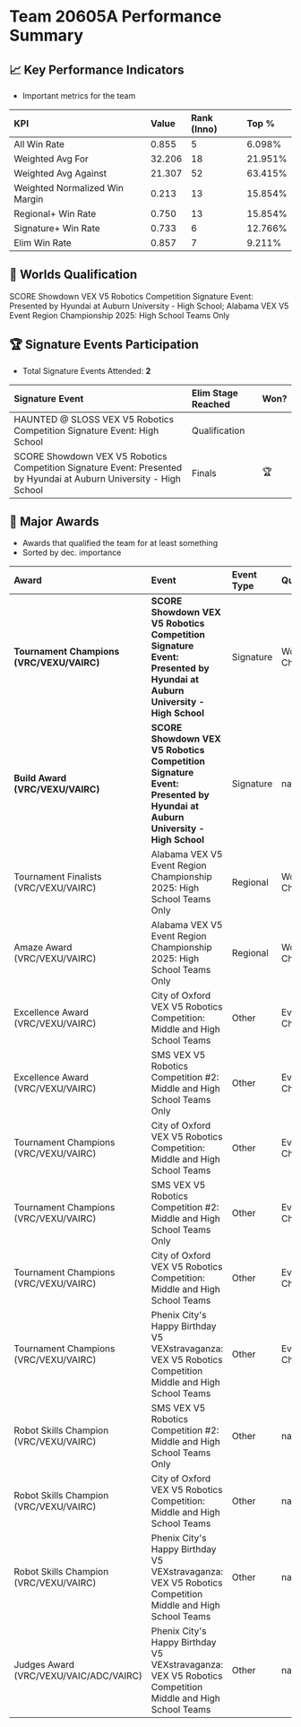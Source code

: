 # Team 20605A Performance Summary

## 📈 Key Performance Indicators
- Important metrics for the team

| KPI | Value | Rank (Inno) | Top % |
|:---|:-----|:----|:-----|
| All Win Rate | 0.855 | 5 | 6.098% |
| Weighted Avg For | 32.206 | 18 | 21.951% |
| Weighted Avg Against | 21.307 | 52 | 63.415% |
| Weighted Normalized Win Margin | 0.213 | 13 | 15.854% |
| Regional+ Win Rate | 0.750 | 13 | 15.854% |
| Signature+ Win Rate | 0.733 | 6 | 12.766% |
| Elim Win Rate | 0.857 | 7 | 9.211% |


## 🎯 Worlds Qualification
SCORE Showdown VEX V5 Robotics Competition Signature Event: Presented by Hyundai at Auburn University - High School; Alabama VEX V5 Event Region Championship 2025: High School Teams Only

## 🏆 Signature Events Participation
- Total Signature Events Attended: **2**

| Signature Event | Elim Stage Reached | Won? |
|:----------------|:-------------------|:----|
| HAUNTED @ SLOSS VEX V5 Robotics Competition Signature Event: High School | Qualification |  |
| SCORE Showdown VEX V5 Robotics Competition Signature Event: Presented by Hyundai at Auburn University - High School | Finals | 🏆 |


## 🥇 Major Awards
- Awards that qualified the team for at least something
- Sorted by dec. importance

| Award | Event | Event Type | Qualification |
|:------|:------|:-----------|:--------------|
| **Tournament Champions (VRC/VEXU/VAIRC)** | **SCORE Showdown VEX V5 Robotics Competition Signature Event: Presented by Hyundai at Auburn University - High School** | Signature | World Championship |
| **Build Award (VRC/VEXU/VAIRC)** | **SCORE Showdown VEX V5 Robotics Competition Signature Event: Presented by Hyundai at Auburn University - High School** | Signature | nan |
| Tournament Finalists (VRC/VEXU/VAIRC) | Alabama VEX V5 Event Region Championship 2025: High School Teams Only | Regional | World Championship |
| Amaze Award (VRC/VEXU/VAIRC) | Alabama VEX V5 Event Region Championship 2025: High School Teams Only | Regional | World Championship |
| Excellence Award (VRC/VEXU/VAIRC) | City of Oxford VEX V5 Robotics Competition: Middle and High School Teams | Other | Event Region Championship |
| Excellence Award (VRC/VEXU/VAIRC) | SMS VEX V5 Robotics Competition #2: Middle and High School Teams Only | Other | Event Region Championship |
| Tournament Champions (VRC/VEXU/VAIRC) | City of Oxford VEX V5 Robotics Competition: Middle and High School Teams | Other | Event Region Championship |
| Tournament Champions (VRC/VEXU/VAIRC) | SMS VEX V5 Robotics Competition #2: Middle and High School Teams Only | Other | Event Region Championship |
| Tournament Champions (VRC/VEXU/VAIRC) | City of Oxford VEX V5 Robotics Competition: Middle and High School Teams | Other | Event Region Championship |
| Tournament Champions (VRC/VEXU/VAIRC) | Phenix City's Happy Birthday V5 VEXstravaganza: VEX V5 Robotics Competition Middle and High School Teams | Other | Event Region Championship |
| Robot Skills Champion (VRC/VEXU/VAIRC) | SMS VEX V5 Robotics Competition #2: Middle and High School Teams Only | Other | nan |
| Robot Skills Champion (VRC/VEXU/VAIRC) | City of Oxford VEX V5 Robotics Competition: Middle and High School Teams | Other | nan |
| Robot Skills Champion (VRC/VEXU/VAIRC) | Phenix City's Happy Birthday V5 VEXstravaganza: VEX V5 Robotics Competition Middle and High School Teams | Other | nan |
| Judges Award (VRC/VEXU/VAIC/ADC/VAIRC) | Phenix City's Happy Birthday V5 VEXstravaganza: VEX V5 Robotics Competition Middle and High School Teams | Other | nan |


